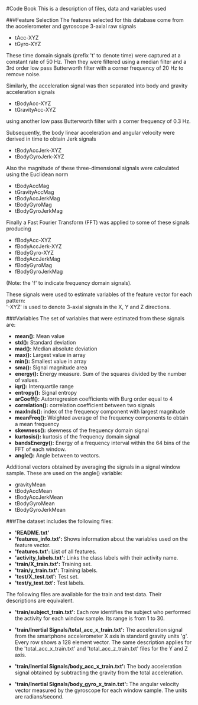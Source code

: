 #Code Book
This is a description of files, data and variables used

###Feature Selection 
The features selected for this database come from the accelerometer and gyroscope 3-axial raw signals
- tAcc-XYZ
- tGyro-XYZ

These time domain signals (prefix 't' to denote time) were captured at a constant rate of 50 Hz.
Then they were filtered using a median filter and a 3rd order low pass Butterworth filter with a corner frequency of 20 Hz to remove noise.

Similarly, the acceleration signal was then separated into body and gravity acceleration signals
- tBodyAcc-XYZ
- tGravityAcc-XYZ

using another low pass Butterworth filter with a corner frequency of 0.3 Hz. 

Subsequently, the body linear acceleration and angular velocity were derived in time to obtain Jerk signals
- tBodyAccJerk-XYZ
- tBodyGyroJerk-XYZ

Also the magnitude of these three-dimensional signals were calculated using the Euclidean norm
- tBodyAccMag
- tGravityAccMag 
- tBodyAccJerkMag
- tBodyGyroMag
- tBodyGyroJerkMag

Finally a Fast Fourier Transform (FFT) was applied to some of these signals producing
- fBodyAcc-XYZ
- fBodyAccJerk-XYZ 
- fBodyGyro-XYZ
- fBodyAccJerkMag
- fBodyGyroMag
- fBodyGyroJerkMag

(Note: the 'f' to indicate frequency domain signals). 

These signals were used to estimate variables of the feature vector for each pattern:  
'-XYZ' is used to denote 3-axial signals in the X, Y and Z directions.

###Variables
The set of variables that were estimated from these signals are:
- <b>mean():</b> Mean value
- <b>std():</b> Standard deviation
- <b>mad():</b> Median absolute deviation 
- <b>max():</b> Largest value in array
- <b>min():</b> Smallest value in array
- <b>sma():</b> Signal magnitude area
- <b>energy():</b> Energy measure. Sum of the squares divided by the number of values. 
- <b>iqr():</b> Interquartile range 
- <b>entropy():</b> Signal entropy
- <b>arCoeff():</b> Autorregresion coefficients with Burg order equal to 4
- <b>correlation():</b> correlation coefficient between two signals
- <b>maxInds():</b> index of the frequency component with largest magnitude
- <b>meanFreq():</b> Weighted average of the frequency components to obtain a mean frequency
- <b>skewness():</b> skewness of the frequency domain signal 
- <b>kurtosis():</b> kurtosis of the frequency domain signal 
- <b>bandsEnergy():</b> Energy of a frequency interval within the 64 bins of the FFT of each window.
- <b>angle():</b> Angle between to vectors.

Additional vectors obtained by averaging the signals in a signal window sample. These are used on the angle() variable:
- gravityMean
- tBodyAccMean
- tBodyAccJerkMean
- tBodyGyroMean
- tBodyGyroJerkMean

###The dataset includes the following files:
- <b>'README.txt'</b>
- <b>'features_info.txt':</b> Shows information about the variables used on the feature vector.
- <b>'features.txt':</b> List of all features.
- <b>'activity_labels.txt':</b> Links the class labels with their activity name.
- <b>'train/X_train.txt':</b> Training set.
- <b>'train/y_train.txt':</b> Training labels.
- <b>'test/X_test.txt':</b> Test set.
- <b>'test/y_test.txt':</b> Test labels.

The following files are available for the train and test data. Their descriptions are equivalent. 
- <b>'train/subject_train.txt':</b> Each row identifies the subject who performed the activity for each window sample. Its range is from 1 to 30.

- <b>'train/Inertial Signals/total_acc_x_train.txt':</b> The acceleration signal from the smartphone accelerometer X axis in standard gravity units 'g'. Every row shows a 128 element vector. The same description applies for the 'total_acc_x_train.txt' and 'total_acc_z_train.txt' files for the Y and Z axis.

- <b>'train/Inertial Signals/body_acc_x_train.txt':</b> The body acceleration signal obtained by subtracting the gravity from the total acceleration. 

- <b>'train/Inertial Signals/body_gyro_x_train.txt':</b> The angular velocity vector measured by the gyroscope for each window sample. The units are radians/second. 

